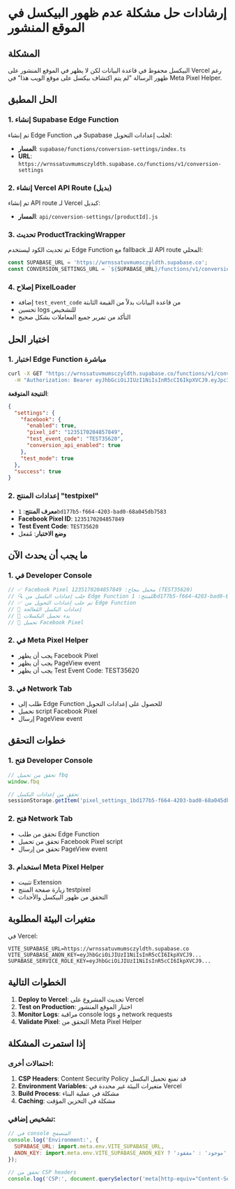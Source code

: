 # إرشادات حل مشكلة عدم ظهور البيكسل في الموقع المنشور

## المشكلة
البيكسل محفوظ في قاعدة البيانات لكن لا يظهر في الموقع المنشور على Vercel رغم ظهور الرسالة "لم يتم اكتشاف بيكسل على موقع الويب هذا" في Meta Pixel Helper.

## الحل المطبق

### 1. إنشاء Supabase Edge Function
تم إنشاء Edge Function في Supabase لجلب إعدادات التحويل:
- **المسار**: `supabase/functions/conversion-settings/index.ts`
- **URL**: `https://wrnssatuvmumsczyldth.supabase.co/functions/v1/conversion-settings`

### 2. إنشاء Vercel API Route (بديل)
تم إنشاء API route لـ Vercel كبديل:
- **المسار**: `api/conversion-settings/[productId].js`

### 3. تحديث ProductTrackingWrapper
تم تحديث الكود ليستخدم Edge Function مع fallback للـ API route المحلي:
```typescript
const SUPABASE_URL = 'https://wrnssatuvmumsczyldth.supabase.co';
const CONVERSION_SETTINGS_URL = `${SUPABASE_URL}/functions/v1/conversion-settings`;
```

### 4. إصلاح PixelLoader
- إضافة `test_event_code` من قاعدة البيانات بدلاً من القيمة الثابتة
- تحسين logs للتشخيص
- التأكد من تمرير جميع المعاملات بشكل صحيح

## اختبار الحل

### 1. اختبار Edge Function مباشرة
```bash
curl -X GET "https://wrnssatuvmumsczyldth.supabase.co/functions/v1/conversion-settings?productId=1bd177b5-f664-4203-bad0-68a045db7583" \
  -H "Authorization: Bearer eyJhbGciOiJIUzI1NiIsInR5cCI6IkpXVCJ9.eyJpc3MiOiJzdXBhYmFzZSIsInJlZiI6IndybnNzYXR1dm11bXNjenlsZHRoIiwicm9sZSI6ImFub24iLCJpYXQiOjE3NDMyNTgxMTYsImV4cCI6MjA1ODgzNDExNn0.zBT3h3lXQgcFqzdpXARVfU9kwRLvNiQrSdAJwMdojYY"
```

**النتيجة المتوقعة**:
```json
{
  "settings": {
    "facebook": {
      "enabled": true,
      "pixel_id": "1235170204857849",
      "test_event_code": "TEST35620",
      "conversion_api_enabled": true
    },
    "test_mode": true
  },
  "success": true
}
```

### 2. إعدادات المنتج "testpixel"
- **معرف المنتج**: `1bd177b5-f664-4203-bad0-68a045db7583`
- **Facebook Pixel ID**: `1235170204857849`
- **Test Event Code**: `TEST35620`
- **وضع الاختبار**: مُفعل

## ما يجب أن يحدث الآن

### 1. في Developer Console
```javascript
// ✅ Facebook Pixel محمل بنجاح: 1235170204857849 (TEST35620)
// 🔍 جلب إعدادات البكسل من Edge Function للمنتج: 1bd177b5-f664-4203-bad0-68a045db7583
// ✅ تم جلب إعدادات التحويل من Edge Function
// 🎯 إعدادات البكسل المُعالجة
// 🚀 بدء تحميل البكسلات
// 🔵 تحميل Facebook Pixel
```

### 2. في Meta Pixel Helper
- يجب أن يظهر Facebook Pixel
- يجب أن يظهر PageView event
- يجب أن يظهر Test Event Code: TEST35620

### 3. في Network Tab
- طلب إلى Edge Function للحصول على إعدادات التحويل
- تحميل script Facebook Pixel
- إرسال PageView event

## خطوات التحقق

### 1. فتح Developer Console
```javascript
// تحقق من تحميل fbq
window.fbq

// تحقق من إعدادات البكسل
sessionStorage.getItem('pixel_settings_1bd177b5-f664-4203-bad0-68a045db7583')
```

### 2. فتح Network Tab
- تحقق من طلب Edge Function
- تحقق من تحميل Facebook Pixel script
- تحقق من إرسال PageView event

### 3. استخدام Meta Pixel Helper
- تثبيت Extension
- زيارة صفحة المنتج testpixel
- التحقق من ظهور البيكسل والأحداث

## متغيرات البيئة المطلوبة

في Vercel:
```env
VITE_SUPABASE_URL=https://wrnssatuvmumsczyldth.supabase.co
VITE_SUPABASE_ANON_KEY=eyJhbGciOiJIUzI1NiIsInR5cCI6IkpXVCJ9...
SUPABASE_SERVICE_ROLE_KEY=eyJhbGciOiJIUzI1NiIsInR5cCI6IkpXVCJ9...
```

## الخطوات التالية

1. **Deploy to Vercel**: تحديث المشروع على Vercel
2. **Test on Production**: اختبار الموقع المنشور
3. **Monitor Logs**: مراقبة console logs و network requests
4. **Validate Pixel**: التحقق من Meta Pixel Helper

## إذا استمرت المشكلة

### احتمالات أخرى:
1. **CSP Headers**: Content Security Policy قد تمنع تحميل البكسل
2. **Environment Variables**: متغيرات البيئة غير محددة في Vercel
3. **Build Process**: مشكلة في عملية البناء
4. **Caching**: مشكلة في التخزين المؤقت

### تشخيص إضافي:
```javascript
// في console المتصفح
console.log('Environment:', {
  SUPABASE_URL: import.meta.env.VITE_SUPABASE_URL,
  ANON_KEY: import.meta.env.VITE_SUPABASE_ANON_KEY ? 'موجود' : 'مفقود'
});

// تحقق من CSP headers
console.log('CSP:', document.querySelector('meta[http-equiv="Content-Security-Policy"]'));
``` 